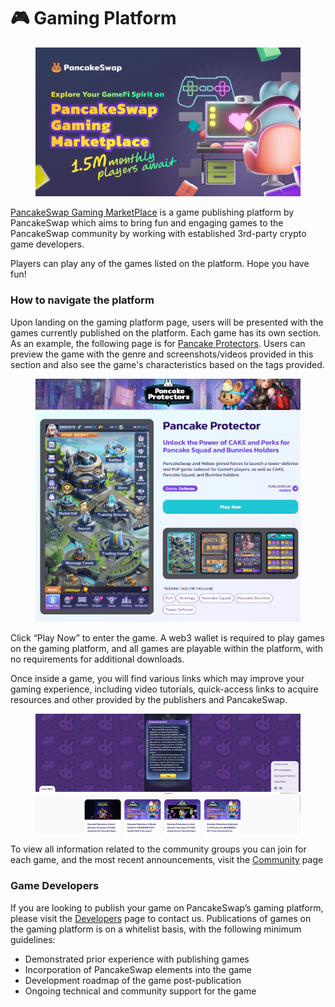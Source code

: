 # 🎮 Gaming Platform

<figure><img src="../../.gitbook/assets/PancakeSwap Gaming Marketplace.png" alt=""><figcaption></figcaption></figure>

[PancakeSwap Gaming MarketPlace](https://pancakeswap.games/) is a game publishing platform by PancakeSwap which aims to bring fun and engaging games to the PancakeSwap community by working with established 3rd-party crypto game developers.

Players can play any of the games listed on the platform. Hope you have fun!

### How to navigate the platform

Upon landing on the gaming platform page, users will be presented with the games currently published on the platform. Each game has its own section. As an example, the following page is for [Pancake Protectors](https://pancakeswap.games/project/pancake-protectors). Users can preview the game with the genre and screenshots/videos provided in this section and also see the game's characteristics based on the tags provided.

<figure><img src="../../.gitbook/assets/pasted image 0 (1).png" alt=""><figcaption></figcaption></figure>

Click “Play Now” to enter the game. A web3 wallet is required to play games on the gaming platform, and all games are playable within the platform, with no requirements for additional downloads.

Once inside a game, you will find various links which may improve your gaming experience, including video tutorials, quick-access links to acquire resources and other provided by the publishers and PancakeSwap.

<figure><img src="../../.gitbook/assets/pasted image 0 (1) (1).png" alt=""><figcaption></figcaption></figure>

To view all information related to the community groups you can join for each game, and the most recent announcements, visit the [Community](https://pancakeswap.games/community) page

### Game Developers

If you are looking to publish your game on PancakeSwap’s gaming platform, please visit the [Developers](https://pancakeswap.games/developers) page to contact us. Publications of games on the gaming platform is on a whitelist basis, with the following minimum guidelines:

* Demonstrated prior experience with publishing games
* Incorporation of PancakeSwap elements into the game
* Development roadmap of the game post-publication
* Ongoing technical and community support for the game
